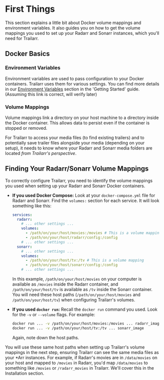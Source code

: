 # First Things

This section explains a little bit about Docker volume mappings and environment variables. It also guides you on how to get the volume mappings you used to set up your Radarr and Sonarr instances, which you'll need for Trailarr.

## Docker Basics

### Environment Variables
Environment variables are used to pass configuration to your Docker containers. Trailarr uses them for various settings. You can find more details in our [Environment Variables](../getting-started/environment-variables.md) section in the 'Getting Started' guide. (Assuming this link is correct, will verify later)

### Volume Mappings
Volume mappings link a directory on your host machine to a directory inside the Docker container. This allows data to persist even if the container is stopped or removed.

For Trailarr to access your media files (to find existing trailers) and to potentially save trailer files alongside your media (depending on your setup), it needs to know where your Radarr and Sonarr media folders are located *from Trailarr's perspective*.

## Finding Your Radarr/Sonarr Volume Mappings

To correctly configure Trailarr, you need to identify the volume mappings you used when setting up your Radarr and Sonarr Docker containers.

*   **If you used Docker Compose:** Look at your `docker-compose.yml` file for Radarr and Sonarr. Find the `volumes:` section for each service. It will look something like this:
    ```yaml
    services:
      radarr:
        # ... other settings ...
        volumes:
          - /path/on/your/host/movies:/movies # This is a volume mapping
          - /path/on/your/host/radarr/config:/config
        # ... other settings ...
      sonarr:
        # ... other settings ...
        volumes:
          - /path/on/your/host/tv:/tv # This is a volume mapping
          - /path/on/your/host/sonarr/config:/config
        # ... other settings ...
    ```
    In this example, `/path/on/your/host/movies` on your computer is available as `/movies` inside the Radarr container, and `/path/on/your/host/tv` is available as `/tv` inside the Sonarr container. You will need these host paths (`/path/on/your/host/movies` and `/path/on/your/host/tv`) when configuring Trailarr's volumes.

*   **If you used `docker run`:** Recall the `docker run` command you used. Look for the `-v` or `--volume` flags. For example:
    ```bash
    docker run ... -v /path/on/your/host/movies:/movies ... radarr_image
    docker run ... -v /path/on/your/host/tv:/tv ... sonarr_image
    ```
    Again, note down the host paths.

You will use these same host paths when setting up Trailarr's volume mappings in the next step, ensuring Trailarr can see the same media files as your *Arr instances. For example, if Radarr's movies are in `/data/movies` on your host and mapped to `/movies` in Radarr, you'd map `/data/movies` to something like `/movies` or `/radarr_movies` in Trailarr. We'll cover this in the Installation section.
